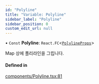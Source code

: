 ```yaml
---
id: "Polyline"
title: "Variable: Polyline"
sidebar_label: "Polyline"
sidebar_position: 0
custom_edit_url: null
---
```


• `Const` **Polyline**: `React.FC`<[`PolylineProps`](../interfaces/PolylineProps.md)\>

Map 상에 폴리라인을 그립니다.

#### Defined in

[components/Polyline.tsx:81](https://github.com/JaeSeoKim/react-kakao-maps/blob/1c2440a/src/components/Polyline.tsx#L81)
